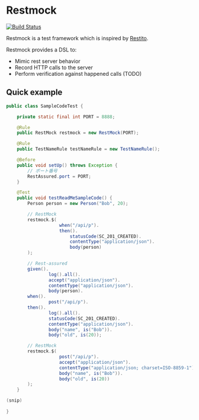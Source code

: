 # Restmock

[![Build Status](http://ci.buildria.com/job/restmock/badge/icon)](http://ci.buildria.com/job/restmock/)

Restmock is a test framework  which is inspired by [Restito](https://github.com/mkotsur/restito).

Restmock provides a DSL to:

 * Mimic rest server behavior
 * Record HTTP calls to the server
 * Perform verification against happened calls (TODO)


## Quick example


``` java
public class SampleCodeTest {

    private static final int PORT = 8888;

    @Rule
    public RestMock restmock = new RestMock(PORT);

    @Rule
    public TestNameRule testNameRule = new TestNameRule();

    @Before
    public void setUp() throws Exception {
        // ポート番号
        RestAssured.port = PORT;
    }

    @Test
    public void testReadMeSampleCode() {
        Person person = new Person("Bob", 20);

        // RestMock
        restmock.$(
                    when("/api/p").
                    then().
                        statusCode(SC_201_CREATED).
                        contentType("application/json").
                        body(person)
        );

        // Rest-assured
        given().
                log().all().
                accept("application/json").
                contentType("application/json").
                body(person).
        when().
                post("/api/p").
        then().
                log().all().
                statusCode(SC_201_CREATED).
                contentType("application/json").
                body("name", is("Bob")).
                body("old", is(20));

        // RestMock
        restmock.$(
                    post("/api/p").
                    accept("application/json").
                    contentType("application/json; charset=ISO-8859-1").
                    body("name", is("Bob")).
                    body("old", is(20))
        );
    }

(snip)
    
}
```
